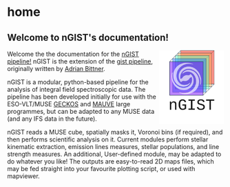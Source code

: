 # home

## Welcome to nGIST's documentation!
<img align="right" src="images/nGIST_logo_transparent.png" width="30%" alt="The nGIST logo">

Welcome the the documentation for the [nGIST pipeline!](https://github.com/geckos-survey/ngist)
nGIST is the extension of the [gist pipeline](https://abittner.gitlab.io/thegistpipeline/), originally written by [Adrian Bittner](https://ui.adsabs.harvard.edu/abs/2019A%26A...628A.117B/abstract).

nGIST is a modular, python-based pipeline for the analysis of integral field spectroscopic data. The pipeline has been developed initially for use with the ESO-VLT/MUSE [GECKOS](https://geckos-survey.org/) and [MAUVE](https://mauve.icrar.org/) large programmes, but can be adapted to any MUSE data (and any IFS data in the future).

nGIST reads a MUSE cube, spatially masks it, Voronoi bins (if required), and then performs scientific analysis on it. Current modules perform stellar kinematic extraction, emission lines measures, stellar populations, and line strength measures. An additional, User-defined module, may be adapted to do whatever you like! The outputs are easy-to-read 2D maps files, which may be fed straight into your favourite plotting script, or used with mapviewer. 
